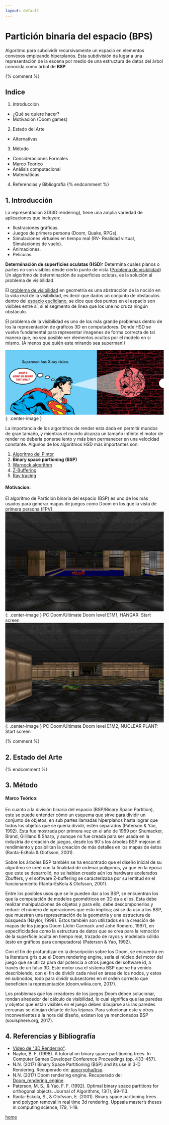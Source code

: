 ```yaml
---
layout: default
---
```


# Partición binaria del espacio (BPS)

Algoritmo para subdividir recursivamente un espacio en elementos convexos empleando hiperplanos. Esta subdivisión da lugar a una representación de la escena por medio de una estructura de datos del árbol conocida como árbol de **BSP**.

{% comment %}
## [](#header-2)Indice

1. Introducción
* ¿Qué se quiere hacer?
* Motivación (Doom games)
2. Estado del Arte
* Alternativas
3. Método
* Consideraciones Formales
* Marco Teorico
* Análisis computacional
* Matemáticas
4. Referencias y Bibliografía
{% endcomment %}


## [](#header-2)1. Introducción

La representación 3D(3D rendering), tiene una amplia variedad de aplicaciones que incluyen:

- Ilustraciones gráficas.
- Juegos de primera persona (Doom, Quake, RPGs).
- Simulaciones virtuales en tiempo real (RV- Realidad virtual, Simulaciones de vuelo).
- Animaciones.
- Películas.

**Determinación de superficies oculatas (HSD):**
Determina cuales planos o partes no son visibles desde cierto punto de vista ([Problema de visibilidad](https://en.wikipedia.org/wiki/Visibility_(geometry))) Un algoritmo de determinación de superficies oclutas, es la solución al problema de visibilidad.

El [problema de visibilidad](https://en.wikipedia.org/wiki/Visibility_(geometry)) en geometría es una abstracción de la noción en la vida real de la visibilidad, es decir que dados un conjunto de obstaculos dentro del [espacio euclidiano](https://en.wikipedia.org/wiki/Euclidean_space), se dice que dos puntos en el espacio son visibles entre sí, si el segmento de línea que los une no cruza ningún obstáculo.

El problema de la visibilidad es uno de los más grande problemas dentro de los la representación de gráficos 3D en computadores. Donde HSD se vuelve fundamental para representar imagenes de forma correcta de tal manera que, no sea posible ver elementos ocultos por el modelo en si mismo. (A menos que quién este mirando sea superman!)

![](./src/superman-vision.jpg ){: .center-image }

La importancia de los algoritmos de render esta dada en permitir mundos de gran tamaño, y mientras el mundo alcanza un tamaño infinito el motor de render no debería ponerse lento y más bien permanecer en una velocidad constante. Algunos de los algoritmos HSD más importantes son:
1. [Algoritmo del Pintor](https://en.wikipedia.org/wiki/Painter%27s_algorithm)
2. **Binary space partioning (BSP)**
3. [Warnock algorithm](https://en.wikipedia.org/wiki/Warnock_algorithm)
4. [Z-Buffering](https://en.wikipedia.org/wiki/Z-buffering)
5. [Ray tracing](https://en.wikipedia.org/wiki/Ray_tracing_(graphics))

#### [](#header-4)Motivacion:
El algoritmo de Partición binaria del espacio (BSP) es uno de los más usados para generar mapas de juegos como Doom en los que la vista de primera persona (FPV)
![](./src/doom1.gif ){: .center-image }
PC Doom/Ultimate Doom level E1M1, HANGAR: Start screen
![](./src/doom2.gif ){: .center-image }
PC Doom/Ultimate Doom level E1M2, NUCLEAR PLANT: Start screen

{% comment %}
## [](#header-2)2. Estado del Arte


{% endcomment %}



## [](#header-2)3. Método

#### [](#header-4)Marco Teórico:

En cuanto a la división binaria del espacio (BSP/Binary Space Partition), este se puede entender cómo un esquema que sirve para dividir un conjunto de objetos, en sub partes llamadas hiperplanos hasta lograr que todos los objetos que se quería dividir, estén separados (Paterson & Yao, 1992). Esta fue mostrada por primera vez en el año de 1969 por Shumacker, Brand, Gilliland & Sharp, y aunque no fue creada para ser usada en la industria de creación de juegos, desde los 90´s los árboles BSP mejoran el rendimiento y posibilitan la creación de más detalles en los mapas de éstos (Ranta-EsKola & Olofsson, 2001).

Sobre los árboles BSP también se ha encontrado que el diseño inicial de su algoritmo se creó con la finalidad de ordenar polígonos, ya que en la época que este se desarrolló, no se habían creado aún los hardware acelerados Zbuffers, y el software Z-buffering se caracterizaba por su lentitud en el funcionamiento (Ranta-EsKola & Olofsson, 2001).

Entre los posibles usos que se le pueden dar a los BSP, se encuentran los que la computación de modelos geométricos en 3D da a ellos. Esta debe realizar manipulaciones de objetos y para ello, debe descomponerlos y reducir el número de operaciones que esto implica; así se da uso a los BSP, que muestran una representación de la geometría y una estructura de búsqueda (Naylor, 1998). Estos también son utilizados en la creación de mapas de los juegos Doom (John Carmack and John Romero, 1997), en especificidades como la estructura de datos que se crea para la remoción de la superficie oculta en tiempo real, trazado de rayos y modelado sólido (esto en gráficos para computadora) (Paterson & Yao, 1992).

Con el fin de profundizar en la descripción sobre los Doom, se encuentra en la literatura gris que el Doom rendering engine, sería el núcleo del motor del juego que se utiliza para dar potencia a otros juegos del software id, a través de un falso 3D. Este motor usa el sistema BSP que se ha venido describiendo, con el fin de dividir cada nivel en áreas de los nodos, y estos en subnodos, todo para dividir subsectores en el orden correcto que beneficien la representación (doom.wikia.com, 2017).

Los problemas que los creadores de los juegos Doom deben solucionar, rondan alrededor del cálculo de visibilidad, lo cual significa que las paredes y objetos que están visibles en el juego deben dibujarse así: las paredes cercanas se dibujan delante de las lejanas. Para solucionar este y otros inconvenientes a la hora del diseño, existen los ya mencionados BSP (soulsphere.org, 2017).


## [](#header-2)4. Referencias y Bibliografía
* [Video de "3D Rendering"](https://www.youtube.com/watch?v=yTRzfKh4Tg0).
* Naylor, B. F. (1998). A tutorial on binary space partitioning trees. In Computer Games Developer Conference Proceedings (pp. 433-457).
* N.N. (2017) Binary Space Partitioning (BSP) and its use in 3-D Rendering. Recuperado de: [apocrypha/bsp](https://soulsphere.org/apocrypha/bsp/).
* N.N. (2017) Doom rendering engine. Recuperado de: [Doom_rendering_engine](http://doom.wikia.com/wiki/Doom_rendering_engine ).
* Paterson, M. S., & Yao, F. F. (1992). Optimal binary space partitions for orthogonal objects. Journal of Algorithms, 13(1), 99-113.
* Ranta-Eskola, S., & Olofsson, E. (2001). Binary space partioning trees and polygon removal in real time 3d rendering. Uppsala master’s theses in computing science, 179, 1-19.



[home](./)
